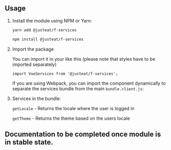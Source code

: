 ## Usage

1.  Install the module using NPM or Yarn:

    ```bash
    yarn add @justeat/f-services
    ```

    ```bash
    npm install @justeat/f-services
    ```

2.  Import the package

    You can import it in your like this (please note that styles have to be imported separately)

    ```
    import VueServices from '@justeat/f-services';

    ```

    If you are using Webpack, you can import the component dynamically to separate the services bundle from the main `bundle.client.js`:

3. Services in the bundle:

    `getLocale` - Returns the locale where the user is logged in

    `getTheme` - Returns the theme based on the users locale

## Documentation to be completed once module is in stable state.
